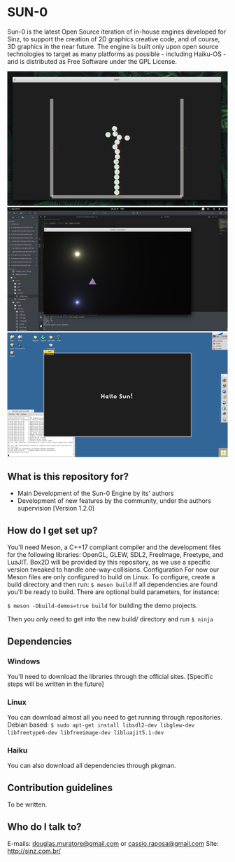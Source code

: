 # SUN-0

Sun-0 is the latest Open Source iteration of in-house engines developed for Sinz, to support the creation of 2D graphics creative code, and of course, 3D graphics in the near future.
The engine is built only upon open source technologies to target as many platforms as possible - including Haiku-OS - and is distributed as Free Software under the GPL License.

![alt text](res/screenshots/physics-demo-elementary.png?raw=true "Physics Demo on Linux Elementary OS")
![alt text](res/screenshots/lighting-demo-elementary.png?raw=true "Lighting Demo on Linux Elementary OS")
![alt text](res/screenshots/hello-demo-haiku.png?raw=true "Hello Demo on Haiku OS!")

## What is this repository for?

* Main Development of the Sun-0 Engine by its' authors
* Development of new features by the community, under the authors supervision
[Version 1.2.0]

## How do I get set up?

You'll need Meson, a C++17 compliant compiler and the development files for the following libraries:
OpenGL, GLEW, SDL2, FreeImage, Freetype, and LuaJIT.
Box2D will be provided by this repository, as we use a specific version tweaked to handle one-way-collisions.
Configuration
For now our Meson files are only configured to build on Linux.
To configure, create a build directory and then run:
`$ meson build`
If all dependencies are found you'll be ready to build.
There are optional build parameters, for instance:

`$ meson -Dbuild-demos=true build`
for building the demo projects.

Then you only need to get into the new build/ directory and run
`$ ninja`

## Dependencies

### Windows
You'll need to download the libraries through the official sites. [Specific steps will be written in the future]

### Linux
You can download almost all you need to get running through repositories.
Debian based:
`$ sudo apt-get install libsdl2-dev libglew-dev libfreetype6-dev libfreeimage-dev libluajit5.1-dev`

### Haiku
You can also download all dependencies through pkgman.

## Contribution guidelines
To be written.

## Who do I talk to?
E-mails: douglas.muratore@gmail.com or cassio.raposa@gmail.com
Site: http://sinz.com.br/

